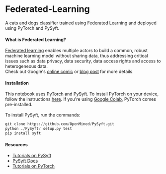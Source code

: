 # Federated-Learning

  A cats and dogs classifier trained using Federated Learning and deployed using PyTorch and PySyft.

#### What is Federated Learning?
  [Federated learning](https://en.wikipedia.org/wiki/Federated_learning) enables multiple actors to build a common, robust machine learning model without sharing data, thus addressing critical issues such as data privacy, data security, data access rights and access to heterogeneous data.<br />
Check out Google's [online comic](https://federated.withgoogle.com) or [blog post](https://ai.googleblog.com/2017/04/federated-learning-collaborative.html) for more details.

#### Installation

  This notebook uses [PyTorch](https://pytorch.org/) and [PySyft](https://github.com/OpenMined/PySyft). 
To install PyTorch on your device, follow the instructions [here](https://pytorch.org/get-started/locally/). If you're using [Google Colab](https://colab.research.google.com/), PyTorch comes pre-installed.<br /><br />
To install PySyft, run the commands:
```python
git clone https://github.com/OpenMined/PySyft.git
python ./PySyft/ setup.py test
pip install syft
```

#### Resources
* [Tutorials on PySyft](https://github.com/OpenMined/PySyft/tree/master/examples/tutorials)
* [PySyft Docs](https://pysyft.readthedocs.io)
* [Tutorials on PyTorch](https://pytorch.org/tutorials/)
